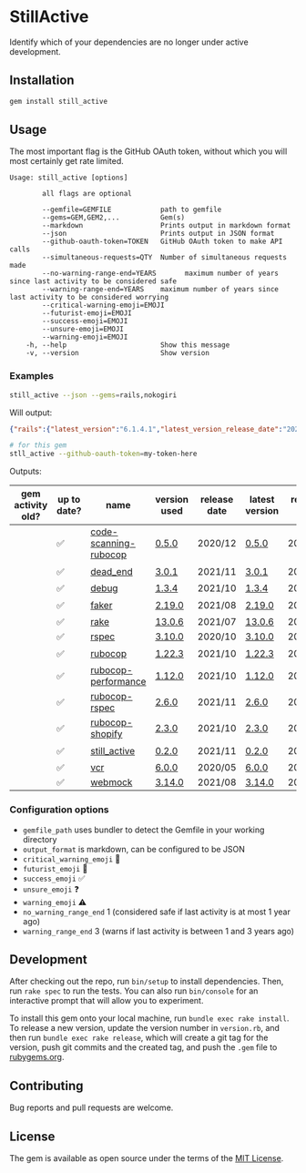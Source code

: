 # StillActive

Identify which of your dependencies are no longer under active development.

## Installation

```bash
gem install still_active
```

## Usage

The most important flag is the GitHub OAuth token, without which you will most certainly get rate limited.

```text
Usage: still_active [options]

        all flags are optional

        --gemfile=GEMFILE            path to gemfile
        --gems=GEM,GEM2,...          Gem(s)
        --markdown                   Prints output in markdown format
        --json                       Prints output in JSON format
        --github-oauth-token=TOKEN   GitHub OAuth token to make API calls
        --simultaneous-requests=QTY  Number of simultaneous requests made
        --no-warning-range-end=YEARS       maximum number of years since last activity to be considered safe
        --warning-range-end=YEARS    maximum number of years since last activity to be considered worrying
        --critical-warning-emoji=EMOJI
        --futurist-emoji=EMOJI
        --success-emoji=EMOJI
        --unsure-emoji=EMOJI
        --warning-emoji=EMOJI
    -h, --help                       Show this message
    -v, --version                    Show version
```

### Examples

```bash
still_active --json --gems=rails,nokogiri
```

Will output:

```json
{"rails":{"latest_version":"6.1.4.1","latest_version_release_date":"2021-08-19 16:27:05 UTC","latest_pre_release_version":"7.0.0.alpha2","latest_pre_release_version_release_date":"2021-09-15 23:16:26 UTC","repository_url":"https://github.com/rails/rails","last_commit_date":"2021-11-06 09:16:40 UTC","ruby_gems_url":"https://rubygems.org/gems/rails"},"nokogiri":{"latest_version":"1.12.5","latest_version_release_date":"2021-09-27 19:03:57 UTC","latest_pre_release_version":"1.12.0.rc1","latest_pre_release_version_release_date":"2021-07-09 20:00:11 UTC","repository_url":"https://github.com/sparklemotion/nokogiri","last_commit_date":"2021-11-06 16:44:55 UTC","ruby_gems_url":"https://rubygems.org/gems/nokogiri"}}
```

```bash
# for this gem
stll_active --github-oauth-token=my-token-here
```

Outputs:

| gem activity old? | up to date? | name                                                                       | version used                                                            | release date | latest version                                                          | release date | latest pre-release version                                              | release date | last commit date                                             |
| ----------------- | ----------- | -------------------------------------------------------------------------- | ----------------------------------------------------------------------- | ------------ | ----------------------------------------------------------------------- | ------------ | ----------------------------------------------------------------------- | ------------ | ------------------------------------------------------------ |
|                   | ✅           | [code-scanning-rubocop](https://github.com/arthurnn/code-scanning-rubocop) | [0.5.0](https://rubygems.org/gems/code-scanning-rubocop/versions/0.5.0) | 2020/12      | [0.5.0](https://rubygems.org/gems/code-scanning-rubocop/versions/0.5.0) | 2020/12      | ❓                                                                       | ❓            | [2020/12](https://github.com/arthurnn/code-scanning-rubocop) |
|                   | ✅           | [dead_end](https://github.com/zombocom/dead_end)                           | [3.0.1](https://rubygems.org/gems/dead_end/versions/3.0.1)              | 2021/11      | [3.0.1](https://rubygems.org/gems/dead_end/versions/3.0.1)              | 2021/11      | ❓                                                                       | ❓            | [2021/11](https://github.com/zombocom/dead_end)              |
|                   | ✅           | [debug](https://github.com/ruby/debug)                                     | [1.3.4](https://rubygems.org/gems/debug/versions/1.3.4)                 | 2021/10      | [1.3.4](https://rubygems.org/gems/debug/versions/1.3.4)                 | 2021/10      | [1.0.0.rc2](https://rubygems.org/gems/debug/versions/1.0.0.rc2)         | 2021/09      | [2021/11](https://github.com/ruby/debug)                     |
|                   | ✅           | [faker](https://github.com/faker-ruby/faker)                               | [2.19.0](https://rubygems.org/gems/faker/versions/2.19.0)               | 2021/08      | [2.19.0](https://rubygems.org/gems/faker/versions/2.19.0)               | 2021/08      | ❓                                                                       | ❓            | [2021/11](https://github.com/faker-ruby/faker)               |
|                   | ✅           | [rake](https://github.com/ruby/rake)                                       | [13.0.6](https://rubygems.org/gems/rake/versions/13.0.6)                | 2021/07      | [13.0.6](https://rubygems.org/gems/rake/versions/13.0.6)                | 2021/07      | [13.0.0.pre.1](https://rubygems.org/gems/rake/versions/13.0.0.pre.1)    | 2019/09      | [2021/07](https://github.com/ruby/rake)                      |
|                   | ✅           | [rspec](https://github.com/rspec/rspec)                                    | [3.10.0](https://rubygems.org/gems/rspec/versions/3.10.0)               | 2020/10      | [3.10.0](https://rubygems.org/gems/rspec/versions/3.10.0)               | 2020/10      | [3.6.0.beta2](https://rubygems.org/gems/rspec/versions/3.6.0.beta2)     | 2016/12      | [2021/10](https://github.com/rspec/rspec)                    |
|                   | ✅           | [rubocop](https://github.com/rubocop/rubocop)                              | [1.22.3](https://rubygems.org/gems/rubocop/versions/1.22.3)             | 2021/10      | [1.22.3](https://rubygems.org/gems/rubocop/versions/1.22.3)             | 2021/10      | ❓                                                                       | ❓            | [2021/11](https://github.com/rubocop/rubocop)                |
|                   | ✅           | [rubocop-performance](https://github.com/rubocop/rubocop-performance)      | [1.12.0](https://rubygems.org/gems/rubocop-performance/versions/1.12.0) | 2021/10      | [1.12.0](https://rubygems.org/gems/rubocop-performance/versions/1.12.0) | 2021/10      | ❓                                                                       | ❓            | [2021/11](https://github.com/rubocop/rubocop-performance)    |
|                   | ✅           | [rubocop-rspec](https://github.com/rubocop/rubocop-rspec)                  | [2.6.0](https://rubygems.org/gems/rubocop-rspec/versions/2.6.0)         | 2021/11      | [2.6.0](https://rubygems.org/gems/rubocop-rspec/versions/2.6.0)         | 2021/11      | [2.0.0.pre](https://rubygems.org/gems/rubocop-rspec/versions/2.0.0.pre) | 2020/10      | [2021/11](https://github.com/rubocop/rubocop-rspec)          |
|                   | ✅           | [rubocop-shopify](https://github.com/Shopify/ruby-style-guide)             | [2.3.0](https://rubygems.org/gems/rubocop-shopify/versions/2.3.0)       | 2021/10      | [2.3.0](https://rubygems.org/gems/rubocop-shopify/versions/2.3.0)       | 2021/10      | ❓                                                                       | ❓            | [2021/11](https://github.com/Shopify/ruby-style-guide)       |
|                   | ✅           | [still_active](https://github.com/SeanLF/still_active)                     | [0.2.0](https://rubygems.org/gems/still_active/versions/0.2.0)          | 2021/11      | [0.2.0](https://rubygems.org/gems/still_active/versions/0.2.0)          | 2021/11      | ❓                                                                       | ❓            | [2021/11](https://github.com/SeanLF/still_active)            |
|                   | ✅           | [vcr](https://github.com/vcr/vcr)                                          | [6.0.0](https://rubygems.org/gems/vcr/versions/6.0.0)                   | 2020/05      | [6.0.0](https://rubygems.org/gems/vcr/versions/6.0.0)                   | 2020/05      | [2.0.0.rc2](https://rubygems.org/gems/vcr/versions/2.0.0.rc2)           | 2012/02      | [2021/10](https://github.com/vcr/vcr)                        |
|                   | ✅           | [webmock](https://github.com/bblimke/webmock)                              | [3.14.0](https://rubygems.org/gems/webmock/versions/3.14.0)             | 2021/08      | [3.14.0](https://rubygems.org/gems/webmock/versions/3.14.0)             | 2021/08      | [2.0.0.beta2](https://rubygems.org/gems/webmock/versions/2.0.0.beta2)   | 2016/04      | [2021/09](https://github.com/bblimke/webmock)                |

### Configuration options

- `gemfile_path` uses bundler to detect the Gemfile in your working directory
- `output_format` is markdown, can be configured to be JSON
- `critical_warning_emoji` 🚩
- `futurist_emoji` 🔮
- `success_emoji` ✅
- `unsure_emoji` ❓
- `warning_emoji` ⚠️
- `no_warning_range_end` 1 (considered safe if last activity is at most 1 year ago)
- `warning_range_end`  3 (warns if last activity is between 1 and 3 years ago)

## Development

After checking out the repo, run `bin/setup` to install dependencies. Then, run `rake spec` to run the tests. You can also run `bin/console` for an interactive prompt that will allow you to experiment.

To install this gem onto your local machine, run `bundle exec rake install`. To release a new version, update the version number in `version.rb`, and then run `bundle exec rake release`, which will create a git tag for the version, push git commits and the created tag, and push the `.gem` file to [rubygems.org](https://rubygems.org).

## Contributing

Bug reports and pull requests are welcome.

## License

The gem is available as open source under the terms of the [MIT License](https://opensource.org/licenses/MIT).
